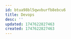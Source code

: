 ```yaml
---
id: btua98bl5qwvburfb8ebcu6
title: Devops
desc: ''
updated: 1747622827463
created: 1747622827463
---
```

